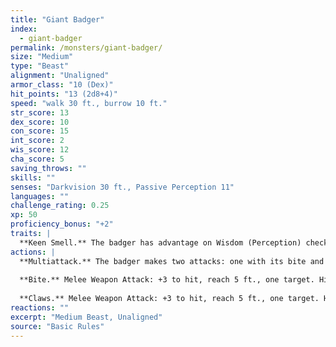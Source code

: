 ```yaml
---
title: "Giant Badger"
index:
  - giant-badger
permalink: /monsters/giant-badger/
size: "Medium"
type: "Beast"
alignment: "Unaligned"
armor_class: "10 (Dex)"
hit_points: "13 (2d8+4)"
speed: "walk 30 ft., burrow 10 ft."
str_score: 13
dex_score: 10
con_score: 15
int_score: 2
wis_score: 12
cha_score: 5
saving_throws: ""
skills: ""
senses: "Darkvision 30 ft., Passive Perception 11"
languages: ""
challenge_rating: 0.25
xp: 50
proficiency_bonus: "+2"
traits: |
  **Keen Smell.** The badger has advantage on Wisdom (Perception) checks that rely on smell.
actions: |
  **Multiattack.** The badger makes two attacks: one with its bite and one with its claws.
  
  **Bite.** Melee Weapon Attack: +3 to hit, reach 5 ft., one target. Hit: 4 (1d6 + 1) piercing damage.
  
  **Claws.** Melee Weapon Attack: +3 to hit, reach 5 ft., one target. Hit: 6 (2d4 + 1) slashing damage.
reactions: ""
excerpt: "Medium Beast, Unaligned"
source: "Basic Rules"
---
```

